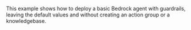 This example shows how to deploy a basic Bedrock agent with guardrails, leaving the default values and without creating an action group or a knowledgebase.
